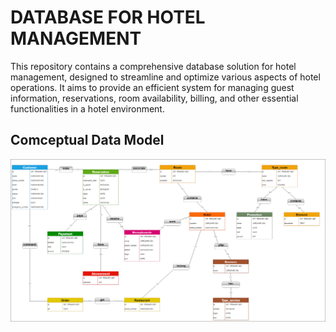 # DATABASE FOR HOTEL MANAGEMENT
This repository contains a comprehensive database solution for hotel management, designed to streamline and optimize various aspects of hotel operations. It aims to provide an efficient system for managing guest information, reservations, room availability, billing, and other essential functionalities in a hotel environment.

## Comceptual Data Model
![image_mcd](/image/MCD.png)

